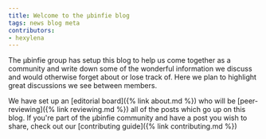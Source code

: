 ```yaml
---
title: Welcome to the µbinfie blog
tags: news blog meta
contributors:
- hexylena
---
```


The µbinfie group has setup this blog to help us come together as a community and write down some of the wonderful information we discuss and would otherwise forget about or lose track of.
Here we plan to highlight great discussions we see between members.

We have set up an [editorial board]({% link about.md %}) who will be [peer-reviewing]({% link reviewing.md %}) all of the posts which go up on this blog. If you're part of the µbinfie community and have a post you wish to share, check out our [contributing guide]({% link contributing.md %})
